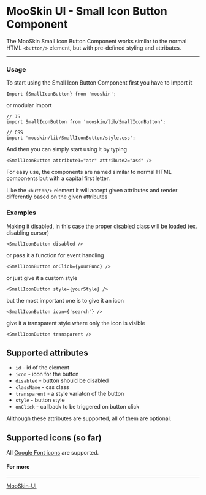 # MooSkin UI - Small Icon Button Component

The MooSkin Small Icon Button Component works similar to the normal HTML `<button/>` element, but with pre-defined styling and attributes.

___

### Usage

To start using the Small Icon Button Component first you have to Import it

```
Import {SmallIconButton} from 'mooskin';
```
or modular import
```
// JS
import SmallIconButton from 'mooskin/lib/SmallIconButton';

// CSS
import 'mooskin/lib/SmallIconButton/style.css';
```

And then you can simply start using it by typing

```
<SmallIconButton attribute1="atr" attribute2="asd" />
```

For easy use, the components are named similar to normal HTML components but with a capital first letter.

Like the `<button/>` element it will accept given attributes and render differently based on the given attributes

### Examples


Making it disabled, in this case the proper disabled class will be loaded (ex. disabling cursor)

```
<SmallIconButton disabled />
```

or pass it a function for event handling

```
<SmallIconButton onClick={yourFunc} />
```

or just give it a custom style

```
<SmallIconButton style={yourStyle} />
```

but the most important one is to give it an icon

```
<SmallIconButton icon={'search'} />
```

give it a transparent style where only the icon is visible

```
<SmallIconButton transparent />
```

<div class="playground-doc">

## Supported attributes 

* `id` - id of the element
* `icon` - icon for the button
* `disabled` - button should be disabled
* `className` - css class
* `transparent` - a style variaton of the button 
* `style` - button style
* `onClick` - callback to be triggered on button click

Allthough these attributes are supported, all of them are optional.

## Supported icons (so far)

All [Google Font icons](https://material.io/icons/) are supported.

</div>

#### For more

___

[MooSkin-UI](https://github.com/moosend/mooskin-ui)